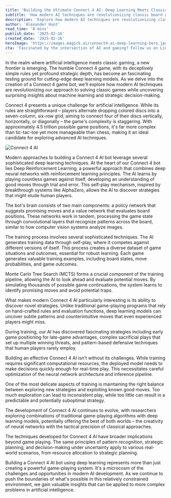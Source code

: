 ```yaml
---
title: 'Building the Ultimate Connect 4 AI: Deep Learning Meets Classic Gaming'
subtitle: 'How modern AI techniques are revolutionizing classic board game strategy'
description: 'Explore how modern AI techniques are revolutionizing classic board games through the lens of Connect 4. Learn about deep reinforcement learning, neural network architectures, and sophisticated training techniques that enable AI to discover novel strategies beyond human capability.'
author: 'Alexander Hunt'
read_time: '8 mins'
publish_date: '2025-02-16'
created_date: '2025-02-16'
heroImage: 'https://images.magick.ai/connect4-ai-deep-learning-hero.jpg'
cta: 'Fascinated by the intersection of AI and gaming? Follow us on LinkedIn for more cutting-edge insights into how artificial intelligence is transforming classic games and beyond.'
---
```


In the realm where artificial intelligence meets classic gaming, a new frontier is emerging. The humble Connect 4 game, with its deceptively simple rules yet profound strategic depth, has become an fascinating testing ground for cutting-edge deep learning models. As we delve into the creation of a Connect 4 game bot, we'll explore how modern AI techniques are revolutionizing our approach to solving classic games while uncovering surprising insights about machine learning and strategic decision-making.

Connect 4 presents a unique challenge for artificial intelligence. While its rules are straightforward – players alternate dropping colored discs into a seven-column, six-row grid, aiming to connect four of their discs vertically, horizontally, or diagonally – the game's complexity is staggering. With approximately 4.5 trillion possible game positions, it's far more complex than tic-tac-toe yet more manageable than chess, making it an ideal candidate for exploring advanced AI techniques.

![Connect 4 AI](https://images.magick.ai/connect4-ai-strategy-insights.jpg)

Modern approaches to building a Connect 4 AI bot leverage several sophisticated deep learning techniques. At the heart of our Connect 4 bot lies Deep Reinforcement Learning, a powerful approach that combines deep neural networks with reinforcement learning principles. The AI learns by playing countless games against itself, developing an understanding of good moves through trial and error. This self-play mechanism, inspired by breakthrough systems like AlphaZero, allows the AI to discover strategies that might elude human players.

The bot's brain consists of two main components: a policy network that suggests promising moves and a value network that evaluates board positions. These networks work in tandem, processing the game state through convolutional layers that recognize patterns across the board, similar to how computer vision systems analyze images.

The training process involves several sophisticated techniques. The AI generates training data through self-play, where it competes against different versions of itself. This process creates a diverse dataset of game situations and outcomes, essential for robust learning. Each game generates valuable training examples, including board states, move probabilities, and game outcomes.

Monte Carlo Tree Search (MCTS) forms a crucial component of the training pipeline, allowing the AI to look ahead and evaluate potential moves. By simulating thousands of possible game continuations, the system learns to identify promising moves and avoid potential traps.

What makes modern Connect 4 AI particularly interesting is its ability to discover novel strategies. Unlike traditional game-playing programs that rely on hand-crafted rules and evaluation functions, deep learning models can uncover subtle patterns and counterintuitive moves that even experienced players might miss.

During training, our AI has discovered fascinating strategies including early game positioning for late-game advantages, complex sacrificial plays that set up multiple winning threats, and pattern-based defensive techniques that human players rarely employ.

Building an effective Connect 4 AI isn't without its challenges. While training requires significant computational resources, the deployed model needs to make decisions quickly enough for real-time play. This necessitates careful optimization of the neural network architecture and inference pipeline.

One of the most delicate aspects of training is maintaining the right balance between exploring new strategies and exploiting known good moves. Too much exploration can lead to inconsistent play, while too little can result in a predictable and potentially suboptimal strategy.

The development of Connect 4 AI continues to evolve, with researchers exploring combinations of traditional game-playing algorithms with deep learning models, potentially offering the best of both worlds – the creativity of neural networks with the tactical precision of classical approaches.

The techniques developed for Connect 4 AI have broader implications beyond game playing. The same principles of pattern recognition, strategic planning, and decision-making under uncertainty apply to various real-world scenarios, from resource allocation to strategic planning.

Building a Connect 4 AI bot using deep learning represents more than just creating a powerful game-playing system. It's a microcosm of the challenges and opportunities in modern AI development. As we continue to push the boundaries of what's possible in this relatively constrained environment, we gain valuable insights that can be applied to more complex problems in artificial intelligence.